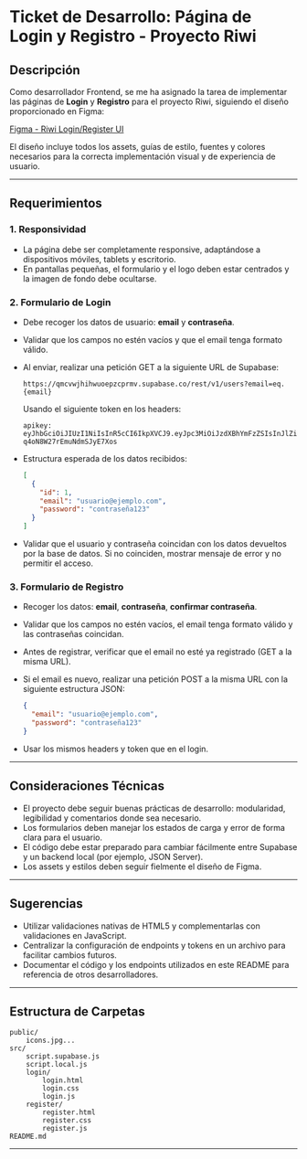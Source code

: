 # Ticket de Desarrollo: Página de Login y Registro - Proyecto Riwi

## Descripción

Como desarrollador Frontend, se me ha asignado la tarea de implementar las páginas de **Login** y **Registro** para el proyecto Riwi, siguiendo el diseño proporcionado en Figma:

[Figma - Riwi Login/Register UI](https://www.figma.com/design/lTlTgdLOqovSnhUE3TNKQh/Riwi-Studing?node-id=0-1&t=uYUh0rlcsftqLNrn-1)

El diseño incluye todos los assets, guías de estilo, fuentes y colores necesarios para la correcta implementación visual y de experiencia de usuario.

---

## Requerimientos

### 1. **Responsividad**
- La página debe ser completamente responsive, adaptándose a dispositivos móviles, tablets y escritorio.
- En pantallas pequeñas, el formulario y el logo deben estar centrados y la imagen de fondo debe ocultarse.

### 2. **Formulario de Login**
- Debe recoger los datos de usuario: **email** y **contraseña**.
- Validar que los campos no estén vacíos y que el email tenga formato válido.
- Al enviar, realizar una petición GET a la siguiente URL de Supabase:

  ```
  https://qmcvwjhihwuoepzcprmv.supabase.co/rest/v1/users?email=eq.{email}
  ```

  Usando el siguiente token en los headers:

  ```
  apikey: eyJhbGciOiJIUzI1NiIsInR5cCI6IkpXVCJ9.eyJpc3MiOiJzdXBhYmFzZSIsInJlZiI6InFtY3Z3amhpaHd1b2VwemNwcm12Iiwicm9sZSI6InNlcnZpY2Vfcm9sZSIsImlhdCI6MTc1MjcxMzIyNywiZXhwIjoyMDY4Mjg5MjI3fQ.wHepnufDopMGzpVrk86-q4oN8W27rEmuNdmSJyE7Xos
  ```

- Estructura esperada de los datos recibidos:

  ```json
  [
    {
      "id": 1,
      "email": "usuario@ejemplo.com",
      "password": "contraseña123"
    }
  ]
  ```

- Validar que el usuario y contraseña coincidan con los datos devueltos por la base de datos. Si no coinciden, mostrar mensaje de error y no permitir el acceso.

### 3. **Formulario de Registro**
- Recoger los datos: **email**, **contraseña**, **confirmar contraseña**.
- Validar que los campos no estén vacíos, el email tenga formato válido y las contraseñas coincidan.
- Antes de registrar, verificar que el email no esté ya registrado (GET a la misma URL).
- Si el email es nuevo, realizar una petición POST a la misma URL con la siguiente estructura JSON:

  ```json
  {
    "email": "usuario@ejemplo.com",
    "password": "contraseña123"
  }
  ```

- Usar los mismos headers y token que en el login.

---

## Consideraciones Técnicas

- El proyecto debe seguir buenas prácticas de desarrollo: modularidad, legibilidad y comentarios donde sea necesario.
- Los formularios deben manejar los estados de carga y error de forma clara para el usuario.
- El código debe estar preparado para cambiar fácilmente entre Supabase y un backend local (por ejemplo, JSON Server).
- Los assets y estilos deben seguir fielmente el diseño de Figma.

---

## Sugerencias

- Utilizar validaciones nativas de HTML5 y complementarlas con validaciones en JavaScript.
- Centralizar la configuración de endpoints y tokens en un archivo para facilitar cambios futuros.
- Documentar el código y los endpoints utilizados en este README para referencia de otros desarrolladores.

---

## Estructura de Carpetas

```
public/
    icons.jpg...
src/
    script.supabase.js
    script.local.js
    login/
        login.html
        login.css
        login.js
    register/
        register.html
        register.css
        register.js
README.md
```

---


